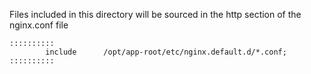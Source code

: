 Files included in this directory will be sourced in the http section of the nginx.conf file

```
::::::::::
        include      /opt/app-root/etc/nginx.default.d/*.conf;
::::::::::
```

